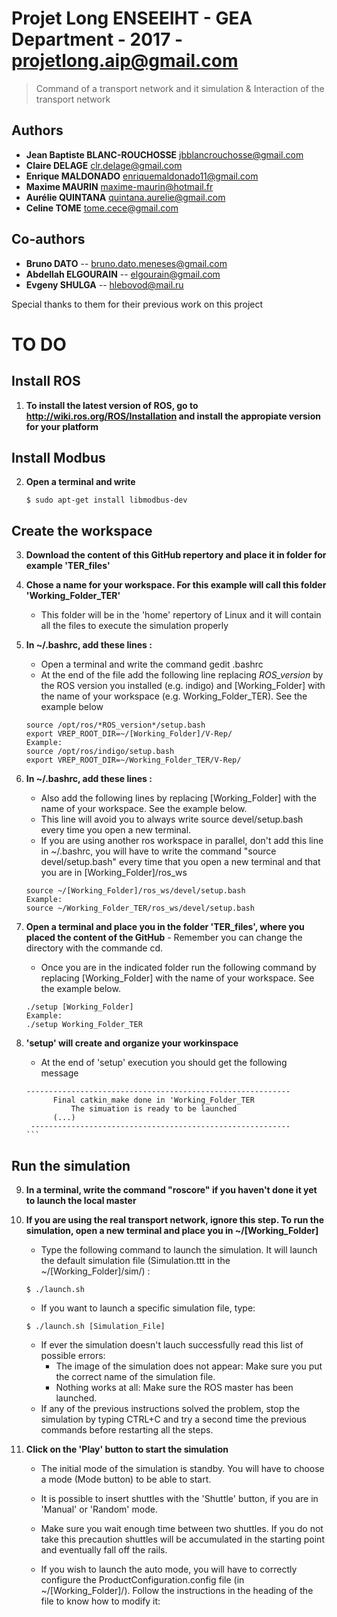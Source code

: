 # Projet Long ENSEEIHT - GEA Department - 2017 - projetlong.aip@gmail.com

> Command of a transport network and it simulation & Interaction of the transport network 

## Authors
- __Jean Baptiste BLANC-ROUCHOSSE__ jbblancrouchosse@gmail.com
- __Claire DELAGE__ clr.delage@gmail.com
- __Enrique MALDONADO__ enriquemaldonado11@gmail.com
- __Maxime MAURIN__ maxime-maurin@hotmail.fr
- __Aurélie QUINTANA__ quintana.aurelie@gmail.com
- __Celine TOME__ tome.cece@gmail.com

## Co-authors
- __Bruno DATO__ -- bruno.dato.meneses@gmail.com
- __Abdellah ELGOURAIN__ -- elgourain@gmail.com
- __Evgeny SHULGA__ -- hlebovod@mail.ru

Special thanks to them for their previous work on this project

# TO DO

## Install ROS 

1. **To install the latest version of ROS, go to http://wiki.ros.org/ROS/Installation and install the appropiate version for your platform**

## Install Modbus

2. **Open a terminal and write**

	`
	$ sudo apt-get install libmodbus-dev
	`


## Create the workspace


3. **Download the content of this GitHub repertory and place it in folder for example 'TER_files'**

4. **Chose a name for your workspace. For this example will call this folder 'Working_Folder_TER'**
	- This folder will be in the 'home' repertory of Linux and it will contain all the files to execute the simulation properly
	
5. **In ~/.bashrc, add these lines :**
	- Open a terminal and write the command gedit .bashrc
	- At the end of the file add the following line replacing *ROS_version* by the ROS version you installed (e.g. indigo) and [Working_Folder] with the name of your workspace (e.g. Working_Folder_TER). See the example below
	
	```
	source /opt/ros/*ROS_version*/setup.bash
	export VREP_ROOT_DIR=~/[Working_Folder]/V-Rep/
	Example:
	source /opt/ros/indigo/setup.bash
	export VREP_ROOT_DIR=~/Working_Folder_TER/V-Rep/
	```
	
6. **In ~/.bashrc, add these lines :**
	- Also add the following lines by replacing [Working_Folder] with the name of your workspace. See the example below.
	- This line will avoid you to always write source devel/setup.bash every time you open a new terminal.
	- If you are using another ros workspace in parallel, don't add this line in ~/.bashrc, you will have to write the command "source devel/setup.bash" every time that you open a new terminal and that you are in [Working_Folder]/ros_ws
	
	
	```
	source ~/[Working_Folder]/ros_ws/devel/setup.bash
	Example:
	source ~/Working_Folder_TER/ros_ws/devel/setup.bash
	```
	
7. **Open a terminal and place you in the folder 'TER_files', where you placed the content of the GitHub**
        - Remember you can change the directory with the commande cd. 
	- Once you are in the indicated folder run the following command by replacing [Working_Folder] with the name of your workspace. See the example below. 
	
	```
	./setup [Working_Folder]
	Example:
	./setup Working_Folder_TER
	```
	
8. **'setup' will create and organize your workinspace**
	- At the end of 'setup' execution you should get the following message

	````
	-----------------------------------------------------------
	      Final catkin_make done in 'Working_Folder_TER
	          The simuation is ready to be launched
		  (...)
	 ----------------------------------------------------------
	```
	
## Run the simulation 

9.  **In a terminal, write the command "roscore" if you haven't done it yet to launch the local master**

10. **If you are using the real transport network, ignore this step. To run the simulation, open a new terminal and place you in  ~/[Working_Folder]**

	- Type the following command to launch the simulation. It will launch the default simulation file (Simulation.ttt in the ~/[Working_Folder]/sim/) :
	```
	$ ./launch.sh
	```
	- If you want to launch a specific simulation file, type:
	```
	$ ./launch.sh [Simulation_File]
	```
	- If ever the simulation doesn't lauch successfully read this list of possible errors:
		- The image of the simulation does not appear: Make sure you put the correct name of the simulation file.
		- Nothing works at all: Make sure the ROS master has been launched.
	- If any of the previous instructions solved the problem, stop the simulation by typing CTRL+C and try a second time the previous commands before restarting all the steps.
	
 
11. **Click on the 'Play' button to start the simulation**
	- The initial mode of the simulation is standby. You will have to choose a mode (Mode button) to be able to start.
  	- It is possible to insert shuttles with the 'Shuttle' button, if you are in 'Manual' or 'Random' mode. 
  	- Make sure you wait enough time between two shuttles. If you do not take this precaution shuttles will be accumulated in the starting point and eventually fall off the rails.
  
  	- If you wish to launch the auto mode, you will have to correctly configure the ProductConfiguration.config file (in ~/[Working_Folder]/). Follow the instructions in the heading of the file to know how to modify it:





